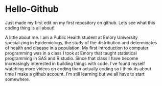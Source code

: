 # Hello-Github
Just made my first edit on my first repository on github. Lets see what this coding thing is all about!

A little about me. I am a Public Health student at Emory University specializing in Epidemiology, the study of the distribution and determinates of health and disease in a population. My first introduction to computer programming was in a class I took at Emory that taught statistical programming in SAS and R studio. Since that class I have become increasingly interested in building things with code. I've found myself watching more videos on coding than actually coding so I think its about time I make a github account. I'm still learning but we all have to start somewhere. 
